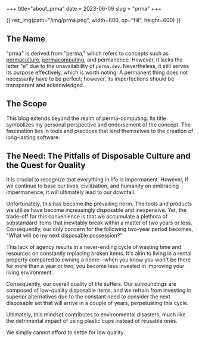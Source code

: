 +++
title="about_prma"
date = 2023-06-09
slug = "prma"
+++

{{ rez_img(path="/img/prma.png", width=600, op="fill", height=600) }}

## The Name

"prma" is derived from "perma,"
which refers to concepts such as [permaculture](https://en.wikipedia.org/wiki/Permaculture),
[permacomputing](https://permacomputing.net/), and permanence.
However, it lacks the letter "e" due to the unavailability of `perma.dev`.
Nevertheless, it still serves its purpose effectively, which is worth noting.
A permanent thing does not necessarily have to be perfect;
however, its imperfections should be transparent and acknowledged.

## The Scope

This blog extends beyond the realm of perma-computing.
Its title symbolizes my personal perspective and endorsement of the concept.
The fascination lies in tools and practices that lend themselves to the creation of long-lasting software.

## The Need: The Pitfalls of Disposable Culture and the Quest for Quality 

It is crucial to recognize that everything in life is impermanent.
However, if we continue to base our lives,
civilization, and humanity on embracing impermanence,
it will ultimately lead to our downfall.

Unfortunately, this has become the prevailing norm.
The tools and products we utilize have become increasingly disposable and inexpensive.
Yet, the trade-off for this convenience is that
we accumulate a plethora of substandard items that inevitably break within a matter of two years or less.
Consequently, our only concern for the following two-year period becomes,
"What will be my next disposable possession?"

This lack of agency results in
a never-ending cycle of wasting time and resources on constantly replacing broken items.
It's akin to living in a rental property compared to owning a home—when you know you won't be there for more than a year or two,
you become less invested in improving your living environment.

Consequently, our overall quality of life suffers.
Our surroundings are composed of low-quality disposable items,
and we refrain from investing in superior alternatives due to the constant need
to consider the next disposable set that will arrive in a couple of years,
perpetuating this cycle.

Ultimately, this mindset contributes to environmental disasters,
much like the detrimental impact of using plastic cups instead of reusable ones.

We simply cannot afford to settle for low quality.
